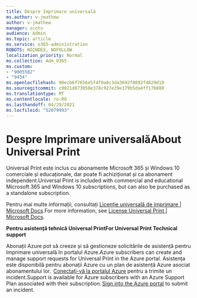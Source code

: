 ```yaml
---
title: Despre Imprimare universală
ms.author: v-jmathew
author: v-jmathew
manager: scotv
audience: Admin
ms.topic: article
ms.service: o365-administration
ROBOTS: NOINDEX, NOFOLLOW
localization_priority: Normal
ms.collection: Adm_O365
ms.custom:
- "9005502"
- "9434"
ms.openlocfilehash: 90ecb6f7656e5f4f0a8c3da3692f0892f4829d10
ms.sourcegitcommit: c9021d873950e378c927e39e179b5da4ff17b880
ms.translationtype: MT
ms.contentlocale: ro-RO
ms.lasthandoff: 04/29/2021
ms.locfileid: "52079993"
---
```

# <a name="about-universal-print"></a><span data-ttu-id="5a6cc-102">Despre Imprimare universală</span><span class="sxs-lookup"><span data-stu-id="5a6cc-102">About Universal Print</span></span>

<span data-ttu-id="5a6cc-103">Universal Print este inclus cu abonamente Microsoft 365 și Windows 10 comerciale și educaționale, dar poate fi achiziționat și ca abonament independent.</span><span class="sxs-lookup"><span data-stu-id="5a6cc-103">Universal Print is included with commercial and educational Microsoft 365 and Windows 10 subscriptions, but can also be purchased as a standalone subscription.</span></span>

<span data-ttu-id="5a6cc-104">Pentru mai multe informații, consultați [Licenție universală de imprimare | Microsoft Docs](https://docs.microsoft.com/universal-print/fundamentals/universal-print-license).</span><span class="sxs-lookup"><span data-stu-id="5a6cc-104">For more information, see [License Universal Print | Microsoft Docs](https://docs.microsoft.com/universal-print/fundamentals/universal-print-license).</span></span>

<span data-ttu-id="5a6cc-105">**Pentru asistență tehnică Universal Print**</span><span class="sxs-lookup"><span data-stu-id="5a6cc-105">**For Universal Print Technical support**</span></span>

<span data-ttu-id="5a6cc-106">Abonații Azure pot să creeze și să gestioneze solicitările de asistență pentru Imprimare universală în portalul Azure.</span><span class="sxs-lookup"><span data-stu-id="5a6cc-106">Azure subscribers can create and manage support requests for Universal Print in the Azure portal.</span></span> <span data-ttu-id="5a6cc-107">Asistența este disponibilă pentru abonații Azure cu un plan de asistență Azure asociat abonamentului lor.  [Conectați-vă la portalul Azure](https://ms.portal.azure.com/#blade/Microsoft_Azure_Support/HelpAndSupportBlade/newsupportrequest) pentru a trimite un incident.</span><span class="sxs-lookup"><span data-stu-id="5a6cc-107">Support is available for Azure subscribers with an Azure Support Plan associated with their subscription. [Sign into the Azure portal](https://ms.portal.azure.com/#blade/Microsoft_Azure_Support/HelpAndSupportBlade/newsupportrequest) to submit an incident.</span></span>